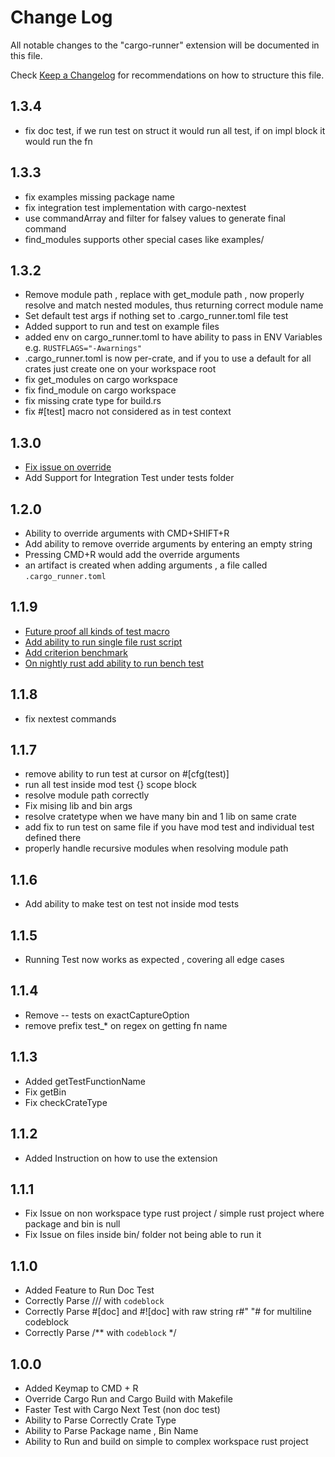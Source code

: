 # Change Log

All notable changes to the "cargo-runner" extension will be documented in this file.

Check [Keep a Changelog](http://keepachangelog.com/) for recommendations on how to structure this file.
## 1.3.4
- fix doc test, if we run test on struct it would run all test, if on impl block it would run the fn
## 1.3.3
- fix examples missing package name
- fix integration test implementation with cargo-nextest
- use commandArray and filter for falsey values to generate final command
- find_modules supports other special cases like examples/

## 1.3.2
- Remove module path , replace with get_module path , now properly resolve and match nested modules, thus returning correct module name
- Set default test args if nothing set to .cargo_runner.toml file test
- Added support to run and test on example files
- added env on cargo_runner.toml to have ability to pass in ENV Variables e.g. `RUSTFLAGS="-Awarnings"`
- .cargo_runner.toml is now per-crate, and if you to use a default for all crates just create one on your workspace root
- fix get_modules on cargo workspace
- fix find_module on cargo workspace
- fix missing crate type for build.rs 
- fix #[test] macro not considered as in test context
## 1.3.0
- [Fix issue on override](https://github.com/codeitlikemiley/cargo-runner/issues/12)
- Add Support for Integration Test under tests folder 
## 1.2.0
- Ability to override arguments with CMD+SHIFT+R
- Add ability to remove override arguments by entering an empty string
- Pressing CMD+R would add the override arguments
- an artifact is created when adding arguments , a file called `.cargo_runner.toml`
## 1.1.9
- [Future proof all kinds of test macro](https://github.com/codeitlikemiley/cargo-runner/pull/6)
- [Add ability to run single file rust script](https://github.com/codeitlikemiley/cargo-runner/pull/7)
- [Add criterion benchmark](https://github.com/codeitlikemiley/cargo-runner/pull/9)
- [On nightly rust add ability to run bench test](https://github.com/codeitlikemiley/cargo-runner/pull/10)
## 1.1.8
- fix nextest commands
## 1.1.7
- remove ability to run test at cursor on #[cfg(test)]
- run all test inside mod test {} scope block
- resolve module path correctly
- Fix mising lib and bin args
- resolve cratetype when we have many bin and 1 lib on same crate
- add fix to run test on same file if you have mod test and individual test defined there
- properly handle recursive modules when resolving module path
## 1.1.6
- Add ability to make test on test not inside mod tests
## 1.1.5
- Running Test now works as expected , covering all edge cases
## 1.1.4
- Remove -- tests on exactCaptureOption
- remove prefix test_* on regex on getting fn name
## 1.1.3
- Added getTestFunctionName
- Fix getBin
- Fix checkCrateType 
## 1.1.2
- Added Instruction on how to use the extension

## 1.1.1
- Fix Issue on non workspace type rust project / simple rust project where package and bin is null
- Fix Issue on files inside bin/ folder not being able to run it

## 1.1.0
- Added Feature to Run Doc Test
- Correctly Parse /// with ```codeblock ```
- Correctly Parse #[doc] and #![doc] with raw string r#" "# for multiline codeblock
- Correctly Parse /** with ``` codeblock ``` */

## 1.0.0
-  Added Keymap to CMD + R
-  Override Cargo Run and Cargo Build with Makefile
-  Faster Test with Cargo Next Test (non doc test)
-  Ability to Parse Correctly Crate Type
-  Ability to Parse Package name , Bin Name
-  Ability to Run and build on simple to complex workspace rust project
